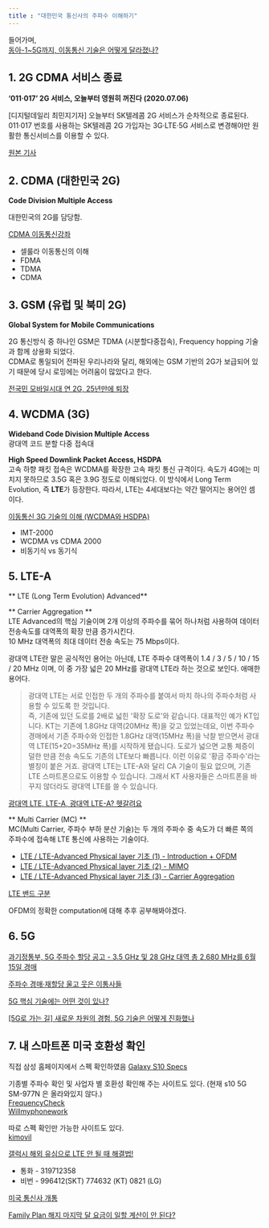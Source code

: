 ```yaml
---
title : "대한민국 통신사의 주파수 이해하기"
---
```


들어가며,  
[동아-1~5G까지, 이동통신 기술은 어떻게 달라졌나?](https://www.donga.com/news/It/article/all/20190320/94655845/1)

## 1. 2G CDMA 서비스 종료
**‘011‧017’ 2G 서비스, 오늘부터 영원히 꺼진다 (2020.07.06)**

[디지털데일리 최민지기자] 오늘부터 SK텔레콤 2G 서비스가 순차적으로 종료된다. 011‧017 번호를 사용하는 SK텔레콤 2G 가입자는 3G‧LTE‧5G 서비스로 변경해야만 원활한 통신서비스를 이용할 수 있다.

[원본 기사](http://www.ddaily.co.kr/news/article/?no=197940)


## 2. CDMA (대한민국 2G)
**Code Division Multiple Access**

대한민국의 2G를 담당함.

[CDMA 이동통신강좌](http://www.rfdh.com/tech/cdma.htm)  
- 셀룰라 이동통신의 이해
- FDMA
- TDMA
- CDMA

## 3. GSM (유럽 및 북미 2G)
**Global System for Mobile Communications**

2G 통신방식 중 하나인 GSM은 TDMA (시분할다중접속), Frequency hopping 기술과 함께 상용화 되었다.  
CDMA로 통일되어 전파된 우리나라와 달리, 해외에는 GSM 기반의 2G가 보급되어 있기 때문에 당시 로밍에는 어려움이 많았다고 한다.  

[전국민 모바일시대 연 2G, 25년만에 퇴장](http://m.goodnews1.com/news_view.asp?seq=99463)

## 4. WCDMA (3G)
**Wideband Code Division Multiple Access**  
광대역 코드 분할 다중 접속대

**High Speed Downlink Packet Access, HSDPA**  
고속 하향 패킷 접속은 WCDMA를 확장한 고속 패킷 통신 규격이다. 속도가 4G에는 미치지 못하므로 3.5G 혹은 3.9G 정도로 이해되었다.
이 방식에서 Long Term Evolution, 즉 **LTE**가 등장한다. 따라서, LTE는 4세대보다는 약간 떨어지는 용어인 셈이다.

[이동통신 3G 기술의 이해 (WCDMA와 HSDPA)](https://linecard.tistory.com/73)  
- IMT-2000
- WCDMA vs CDMA 2000
- 비동기식 vs 동기식

## 5. LTE-A
** LTE (Long Term Evolution) Advanced**

** Carrier Aggregation **  
LTE Advanced의 핵심 기술이며 2개 이상의 주파수를 묶어 하나처럼 사용하여 데이터 전송속도를 대역폭의 확장 만큼 증가시킨다.  
10 MHz 대역폭의 최대 데이터 전송 속도는 75 Mbps이다.

광대역 LTE란 말은 공식적인 용어는 아닌데, LTE 주파수 대역폭이 1.4 / 3 / 5 / 10 / 15 / 20 MHz 이며, 이 중 가장 넓은 20 MHz를 광대역 LTE라 하는 것으로 보인다. 애매한 용어다.

> 광대역 LTE는 서로 인접한 두 개의 주파수를 붙여서 마치 하나의 주파수처럼 사용할 수 있도록 한 것입니다.  
> 즉, 기존에 있던 도로를 2배로 넓힌 '확장 도로'와 같습니다. 대표적인 예가 KT입니다. KT는 기존에 1.8GHz 대역(20MHz 폭)을 갖고 있었는데요, 이번 주파수 경매에서 기존 주파수와 인접한 1.8GHz 대역(15MHz 폭)을 낙찰 받으면서 광대역 LTE(15+20=35MHz 폭)를 시작하게 됐습니다. 도로가 넓으면 교통 체증이 덜한 만큼 전송 속도도 기존의 LTE보다 빠릅니다. 이런 이유로 '황금 주파수'라는 별칭이 붙은 거죠. 광대역 LTE는 LTE-A와 달리 CA 기술이 필요 없으며, 기존 LTE 스마트폰으로도 이용할 수 있습니다. 그래서 KT 사용자들은 스마트폰을 바꾸지 않더라도 광대역 LTE를 쓸 수 있습니다.

[광대역 LTE, LTE-A, 광대역 LTE-A? 헷갈려요](https://it.donga.com/15974/)

** Multi Carrier (MC) **  
MC(Multi Carrier, 주파수 부하 분산 기술)는 두 개의 주파수 중 속도가 더 빠른 쪽의 주파수에 접속해 LTE 통신에 사용하는 기술이다.  

- [LTE / LTE-Advanced Physical layer 기초 (1) - Introduction + OFDM](https://www.whydsp.org/209)  
- [LTE / LTE-Advanced Physical layer 기초 (2) - MIMO](https://www.whydsp.org/210)
- [LTE / LTE-Advanced Physical layer 기초 (3) - Carrier Aggregation](https://www.whydsp.org/211)

[LTE 밴드 구분](https://en.wikipedia.org/wiki/LTE_frequency_bands)

OFDM의 정확한 computation에 대해 추후 공부해봐야겠다.

## 6. 5G

[과기정통부, 5G 주파수 할당 공고 - 3.5 GHz 및 28 GHz 대역 총 2,680 MHz를 6월 15일 경매](https://www.netmanias.com/ko/post/operator_news/13589)

[주파수 경매·재할당 울고 웃은 이통사들](https://news.mt.co.kr/mtview.php?no=2020042216533895662)

[5G 핵심 기술에는 어떤 것이 있나?](https://www.etri.re.kr/webzine/20190510/sub03.html)

[[5G로 가는 길] 새로운 차원의 경험, 5G 기술은 어떻게 진화했나](https://news.samsung.com/kr/5g%EB%A1%9C-%EA%B0%80%EB%8A%94-%EA%B8%B8-%EC%83%88%EB%A1%9C%EC%9A%B4-%EC%B0%A8%EC%9B%90%EC%9D%98-%EA%B2%BD%ED%97%98-5g-%EA%B8%B0%EC%88%A0%EC%9D%80-%EC%96%B4%EB%96%BB%EA%B2%8C-%EC%A7%84%ED%99%94)



## 7. 내 스마트폰 미국 호환성 확인

직접 삼성 홈페이지에서 스펙 확인하였음
[Galaxy S10 Specs](https://www.samsung.com/sec/smartphones/galaxy-s10/specs/)

기종별 주파수 확인 및 사업자 별 호환성 확인해 주는 사이트도 있다. (현재 s10 5G SM-977N 은 올라와있지 않다.)  
[FrequencyCheck](https://www.frequencycheck.com/)  
[Willmyphonework](https://willmyphonework.net/)

따로 스펙 확인만 가능한 사이트도 있다.  
[kimovil](https://www.kimovil.com/en/where-to-buy-samsung-galaxy-s10-5g)

[갤럭시 해외 유심으로 LTE 안 될 때 해결법!](https://www.youtube.com/watch?v=f3dspIbOsTc)  
- 통화 - 319712358
- 비번 - 996412(SKT) 774632 (KT) 0821 (LG)

[미국 통신사 개통](https://m.blog.naver.com/PostView.nhn?blogId=innovannie95&logNo=221540977019&proxyReferer=https:%2F%2Fwww.google.com%2F)

[Family Plan 해지 마지막 달 요금이 일할 계산이 안 된다?](https://www.missycoupons.com/zero/board.php#id=review&ss=on&sn=&sc=on&keyword=%EA%B0%80&no=61981)
